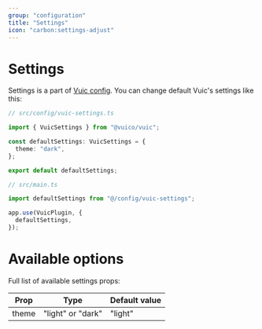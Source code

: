 ```yaml
---
group: "configuration"
title: "Settings"
icon: "carbon:settings-adjust"
---
```


# Settings

Settings is a part of [Vuic config](/vuic/#/story/src-stories-configuration-config-story-js).
You can change default Vuic's settings like this:

```typescript
// src/config/vuic-settings.ts

import { VuicSettings } from "@vuico/vuic";

const defaultSettings: VuicSettings = {
  theme: "dark",
};

export default defaultSettings;
```

```typescript
// src/main.ts

import defaultSettings from "@/config/vuic-settings";

app.use(VuicPlugin, {
  defaultSettings,
});
```

# Available options

Full list of available settings props:

| Prop  | Type              | Default value |
| ----- | ----------------- | ------------- |
| theme | "light" or "dark" | "light"       |
